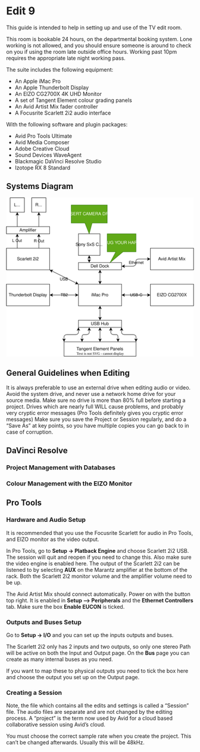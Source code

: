 # Edit 9

This guide is intended to help in setting up and use of the TV edit room.

This room is bookable 24 hours, on the departmental booking system. Lone working is not allowed, and you should ensure someone is around to check on you if using the room late outside office hours. Working past 10pm requires the appropriate late night working pass.

The suite includes the following equipment:

- An Apple iMac Pro
- An Apple Thunderbolt Display
- An EIZO CG2700X 4K UHD Monitor
- A set of Tangent Element colour grading panels
- An Avid Artist Mix fader controller
- A Focusrite Scarlett 2i2 audio interface
<!-- - A BlackMagic Ultrastudio 4K -->

With the following software and plugin packages:

- Avid Pro Tools Ultimate
- Avid Media Composer
- Adobe Creative Cloud
- Sound Devices WaveAgent
- Blackmagic DaVinci Resolve Studio
- Izotope RX 8 Standard

## Systems Diagram

![Alt](Edit9.drawio.svg)

## General Guidelines when Editing

It is always preferable to use an external drive when editing audio or video. Avoid the system drive, and never use a network home drive for your source media. Make sure no drive is more than 80% full before starting a project. Drives which are nearly full WILL cause problems, and probably very cryptic error messages (Pro Tools definitely gives you cryptic error messages) Make sure you save the Project or Session regularly, and do a “Save As” at key points, so you have multiple copies you can go back to in case of corruption.

## DaVinci Resolve

### Project Management with Databases

### Colour Management with the EIZO Monitor

## Pro Tools

### Hardware and Audio Setup

It is recommended that you use the Focusrite Scarlett for audio in Pro Tools, and EIZO monitor as the video output.

In Pro Tools, go to **Setup -> Platback Engine** and choose Scarlett 2i2 USB. The session will quit and reopen if you need to change this. Also make sure the video engine is enabled here. The output of the Scarlett 2i2 can be listened to by selecting **AUX** on the Marantz amplifier at the bottom of the rack. Both the Scarlett 2i2 monitor volume and the amplifier volume need to be up.

<!-- The UltraStudio 4K should be automatically recognised by Pro Tools and the video should be present on the Sony monitor, using the SDI 1 input. Settings can be changed in the “Desktop Video Setup” program. -->

The Avid Artist Mix should connect automatically. Power on with the button top right. It is
enabled in **Setup —> Peripherals** and the **Ethernet Controllers** tab. Make sure the box **Enable
EUCON** is ticked.

### Outputs and Buses Setup

Go to **Setup -> I/O** and you can set up the inputs outputs and buses.

The Scarlett 2i2 only has 2 inputs and two outputs, so only one stereo Path will be active on both the Input and Output page. On the **Bus** page you can create as many internal buses as you need.

If you want to map these to physical outputs you need to tick the box here and choose the output you set up on the Output page.

### Creating a Session

Note, the file which contains all the edits and settings is called a “Session” file. The audio files are separate and are not changed by the editing process. A “project” is the term now used by Avid for a cloud based collaborative session using Avid’s cloud.

You must choose the correct sample rate when you create the project. This can’t be changed afterwards. Usually this will be 48kHz.